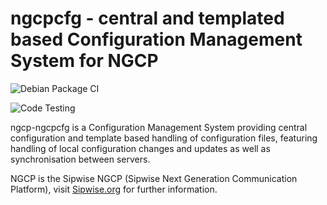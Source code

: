 # ngcpcfg - central and templated based Configuration Management System for NGCP

![Debian Package CI](https://github.com/sipwise/ngcpcfg/workflows/Debian%20Package%20CI/badge.svg)

![Code Testing](https://github.com/sipwise/ngcpcfg/workflows/Code%20Testing/badge.svg)

ngcp-ngcpcfg is a Configuration Management System providing central
configuration and template based handling of configuration
files, featuring handling of local configuration changes and
updates as well as synchronisation between servers.

NGCP is the Sipwise NGCP (Sipwise Next Generation Communication Platform),
visit [Sipwise.org](https://www.sipwise.org/) for further information.
